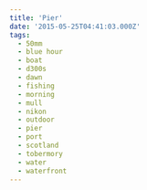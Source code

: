 ```yaml
---
title: 'Pier'
date: '2015-05-25T04:41:03.000Z'
tags:
  - 50mm
  - blue hour
  - boat
  - d300s
  - dawn
  - fishing
  - morning
  - mull
  - nikon
  - outdoor
  - pier
  - port
  - scotland
  - tobermory
  - water
  - waterfront
---
```

